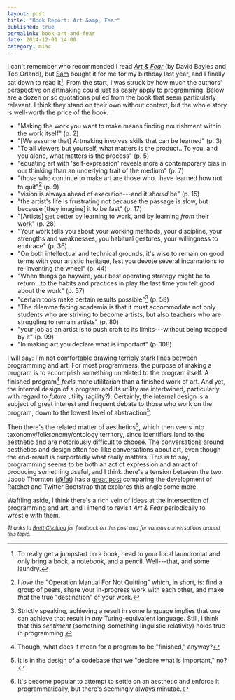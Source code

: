 ```yaml
---
layout: post
title: "Book Report: Art &amp; Fear"
published: true
permalink: book-art-and-fear
date: 2014-12-01 14:00
category: misc
---
```


I can't remember who recommended I read _[Art &amp; Fear]_ (by David Bayles and Ted Orland), but [Sam](https://twitter.com/sabramse) bought it for me for my birthday last year, and I finally sat down to read it[^1].
From the start, I was struck by how much the authors' perspective on artmaking could just as easily apply to programming.
Below are a dozen or so quotations pulled from the book that seem particularly relevant.
I think they stand on their own without context, but the whole story is well-worth the price of the book.

- "Making the work you want to make means finding nourishment within the work itself" (p. 2)
- "[We assume that] Artmaking involves skills that can be learned" (p. 3)
- "To all viewers but yourself, what matters is the product...To you, and you alone, what matters is the process" (p. 5)
- "equating art with 'self-expression' reveals more a contemporary bias in our thinking than an underlying trait of the medium" (p. 7)
- "those who continue to make art are those who...have learned how not to quit"[^2] (p. 9)
- "vision is always ahead of execution---and it _should_ be" (p. 15)
- "the artist's life is frustrating not because the passage is slow, but because [they imagine] it to be fast" (p. 17)
- "[Artists] get better by learning to work, and by learning _from_ their work" (p. 28)
- "Your work tells you about your working methods, your discipline, your strengths and weaknesses, you habitual gestures, your willingness to embrace" (p. 36)
- "On both intellectual and technical grounds, it's wise to remain on good terms with your artistic heritage, lest you devote several incarnations to re-inventing the wheel" (p. 44)
- "When things go haywire, your best operating strategy might be to return...to the habits and practices in play the last time you felt good about the work" (p. 57)
- "certain tools make certain results possible"[^3] (p. 58)
- "The dilemma facing academia is that it must accommodate not only students who are striving to become artists, but also teachers who are struggling to remain artists" (p. 80)
- "your job as an artist is to push craft to its limits---without being trapped by it" (p. 99)
- "In making art you declare what is important" (p. 108)

I will say: I'm not comfortable drawing terribly stark lines between programming and art.
For most programmers, the purpose of making a program is to accomplish something unrelated to the program itself.
A finished program[^4] _feels_ more utilitarian than a finished work of art.
And yet, the internal design of a program and its utility are intertwined, particularly with regard to _future_ utility (agility?).
Certainly, the internal design is a subject of great interest and frequent debate to those who work on the program, down to the lowest level of abstraction[^5].

Then there's the related matter of aesthetics[^6], which then veers into taxonomy/folksonomy/ontology territory, since identifiers lend to the aesthetic and are notoriously difficult to choose.
The conversations around aesthetics and design often feel like conversations about art, even though the end-result is purportedly what really matters.
This is to say, programming seems to be both an act of expression and an act of producing something useful, and I think there's a tension between the two.
Jacob Thornton ([@fat](https://twitter.com/fat)) has a [great post](http://byfat.xxx/deep-emo-shit) comparing the development of Ratchet and Twitter Bootstrap that explores this angle some more.

Waffling aside, I think there's a rich vein of ideas at the intersection of programming and art, and I intend to revisit _Art &amp; Fear_ periodically to wrestle with them.

<small>_Thanks to [Brett Chalupa](http://www.brettchalupa.com) for feedback on this post and for various conversations around this topic._</small>

[^1]: To really get a jumpstart on a book, head to your local laundromat and only bring a book, a notebook, and a pencil. Well---that, and some laundry.
[^2]: I _love_ the "Operation Manual For Not Quitting" which, in short, is: find a group of peers, share your in-progress work with each other, and make _that_ the true "destination" of your work.
[^3]: Strictly speaking, achieving a result in some language implies that one can achieve that result in _any_ Turing-equivalent language. Still, I think that this _sentiment_ (something-something linguistic relativity) holds true in programming.
[^4]: Though, what does it mean for a program to be "finished," anyway?
[^5]: It is in the design of a codebase that we "declare what is important," no?
[^6]: It's become popular to attempt to settle on an aesthetic and enforce it programmatically, but there's seemingly always minutae.

[Art &amp; Fear]: http://www.indiebound.org/book/9780961454739
